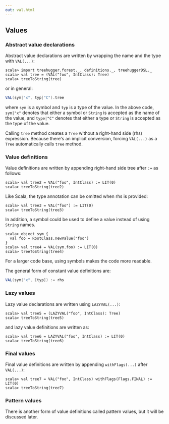 ```yaml
---
out: val.html
---
```


Values
------

### Abstract value declarations

Abstract value declarations are written by wrapping the name and the type with `VAL(...)`:

```console:new
scala> import treehugger.forest._, definitions._, treehuggerDSL._
scala> val tree = (VAL("foo", IntClass): Tree)
scala> treeToString(tree)
```

or in general:

```scala
VAL(sym|"x", typ|"C").tree
```

where `sym` is a symbol and `typ` is a type of the value. In the above code, `sym|"x"` denotes that either a symbol or `String` is accepted as the name of the value, and `type|"C"` denotes that either a type or `String` is accepted as the type of the value.

Calling `tree` method creates a `Tree` without a right-hand side (rhs) expression. Because there's an implicit conversion, forcing `VAL(...)` as a `Tree` automatically calls `tree` method.

### Value definitions

Value definitions are written by appending right-hand side tree after `:=` as follows:

```console
scala> val tree2 = VAL("foo", IntClass) := LIT(0)
scala> treeToString(tree2)
```

Like Scala, the type annotation can be omitted when rhs is provided:

```console
scala> val tree3 = VAL("foo") := LIT(0)
scala> treeToString(tree3)
```

In addition, a symbol could be used to define a value instead of using `String` names.

```console
scala> object sym {
  val foo = RootClass.newValue("foo")
}
scala> val tree4 = VAL(sym.foo) := LIT(0)
scala> treeToString(tree4)
```

For a larger code base, using symbols makes the code more readable.

The general form of constant value definitions are:

```scala
VAL(sym|"x", [typ]) := rhs
```

### Lazy values

Lazy value declarations are written using `LAZYVAL(...)`:

```console
scala> val tree5 = (LAZYVAL("foo", IntClass): Tree)
scala> treeToString(tree5)
```

and lazy value definitions are written as:

```console
scala> val tree6 = LAZYVAL("foo", IntClass) := LIT(0)
scala> treeToString(tree6)
```

### Final values

Final value definitions are written by appending `withFlags(...)` after `VAL(...)`:

```console
scala> val tree7 = VAL("foo", IntClass) withFlags(Flags.FINAL) := LIT(0)
scala> treeToString(tree7)
```

### Pattern values

There is another form of value definitions called pattern values, but it will be discussed later.
